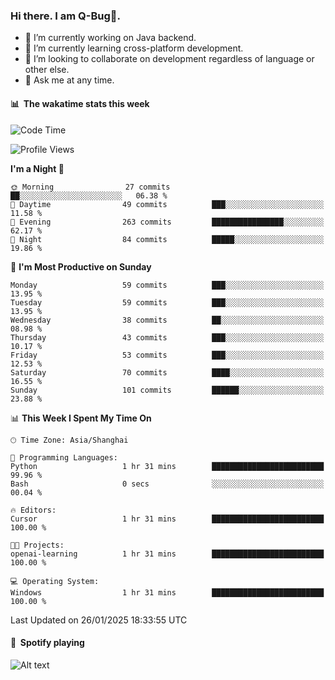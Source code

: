 ### Hi there. I am Q-Bug🐞.

- 🔭 I’m currently working on Java backend.
- 🌱 I’m currently learning cross-platform development.
- 👯 I’m looking to collaborate on development regardless of language or other else.
- 💬 Ask me at any time.

#### 📊 &nbsp;**The wakatime stats this week**  
<!--START_SECTION:waka-->
![Code Time](http://img.shields.io/badge/Code%20Time-232%20hrs%2048%20mins-blue)

![Profile Views](http://img.shields.io/badge/Profile%20Views-0-blue)

**I'm a Night 🦉** 

```text
🌞 Morning                27 commits          ██░░░░░░░░░░░░░░░░░░░░░░░   06.38 % 
🌆 Daytime                49 commits          ███░░░░░░░░░░░░░░░░░░░░░░   11.58 % 
🌃 Evening                263 commits         ████████████████░░░░░░░░░   62.17 % 
🌙 Night                  84 commits          █████░░░░░░░░░░░░░░░░░░░░   19.86 % 
```
📅 **I'm Most Productive on Sunday** 

```text
Monday                   59 commits          ███░░░░░░░░░░░░░░░░░░░░░░   13.95 % 
Tuesday                  59 commits          ███░░░░░░░░░░░░░░░░░░░░░░   13.95 % 
Wednesday                38 commits          ██░░░░░░░░░░░░░░░░░░░░░░░   08.98 % 
Thursday                 43 commits          ███░░░░░░░░░░░░░░░░░░░░░░   10.17 % 
Friday                   53 commits          ███░░░░░░░░░░░░░░░░░░░░░░   12.53 % 
Saturday                 70 commits          ████░░░░░░░░░░░░░░░░░░░░░   16.55 % 
Sunday                   101 commits         ██████░░░░░░░░░░░░░░░░░░░   23.88 % 
```


📊 **This Week I Spent My Time On** 

```text
🕑︎ Time Zone: Asia/Shanghai

💬 Programming Languages: 
Python                   1 hr 31 mins        █████████████████████████   99.96 % 
Bash                     0 secs              ░░░░░░░░░░░░░░░░░░░░░░░░░   00.04 % 

🔥 Editors: 
Cursor                   1 hr 31 mins        █████████████████████████   100.00 % 

🐱‍💻 Projects: 
openai-learning          1 hr 31 mins        █████████████████████████   100.00 % 

💻 Operating System: 
Windows                  1 hr 31 mins        █████████████████████████   100.00 % 
```


 Last Updated on 26/01/2025 18:33:55 UTC
<!--END_SECTION:waka-->

#### 🎵 &nbsp;**Spotify playing**  
![Alt text](https://spotify-recently-played-readme.vercel.app/api?user=e5y1o4x7kdt9kf2blu4wvmb4s&unique={true|1|on|yes})
